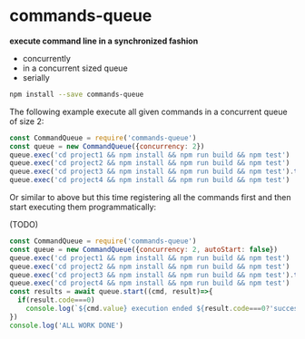 # commands-queue

**execute command line in a synchronized fashion**

 * concurrently
 * in a concurrent sized queue
 * serially

```sh
npm install --save commands-queue
```

The following example execute all given commands in a concurrent queue of size 2:

```js
const CommandQueue = require('commands-queue')
const queue = new CommandQueue({concurrency: 2})
queue.exec('cd project1 && npm install && npm run build && npm test')
queue.exec('cd project2 && npm install && npm run build && npm test')
queue.exec('cd project3 && npm install && npm run build && npm test').then(console.log('echo "almost there"'))
queue.exec('cd project4 && npm install && npm run build && npm test')
```

Or similar to above but this time registering all the commands first and then start executing them programmatically:

(TODO)


```js
const CommandQueue = require('commands-queue')
const queue = new CommandQueue({concurrency: 2, autoStart: false})
queue.exec('cd project1 && npm install && npm run build && npm test')
queue.exec('cd project2 && npm install && npm run build && npm test')
queue.exec('cd project3 && npm install && npm run build && npm test').then(console.log('echo "almost there"'))
queue.exec('cd project4 && npm install && npm run build && npm test')
const results = await queue.start((cmd, result)=>{
  if(result.code===0)
    console.log(`${cmd.value} execution ended ${result.code===0?'successfully':'with ERROR '+result.stderr}. `)
})
console.log('ALL WORK DONE')
```